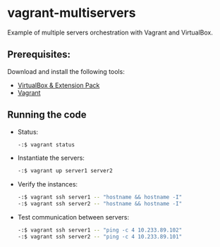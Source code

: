 
# vagrant-multiservers

Example of multiple servers orchestration with Vagrant and VirtualBox.


## Prerequisites:

Download and install the following tools:

- [VirtualBox & Extension Pack](https://www.virtualbox.org/wiki/Downloads)
- [Vagrant](https://www.vagrantup.com/downloads.html)

## Running the code

- Status:
  ```bash
  -:$ vagrant status
  ```
- Instantiate the servers:
   ```bash
   -:$ vagrant up server1 server2
   ```
- Verify the instances:
   ```bash
   -:$ vagrant ssh server1 -- "hostname && hostname -I"
   -:$ vagrant ssh server2 -- "hostname && hostname -I"
   ```
- Test communication between servers:
   ```bash
   -:$ vagrant ssh server1 -- "ping -c 4 10.233.89.102"
   -:$ vagrant ssh server2 -- "ping -c 4 10.233.89.101"
   ```

